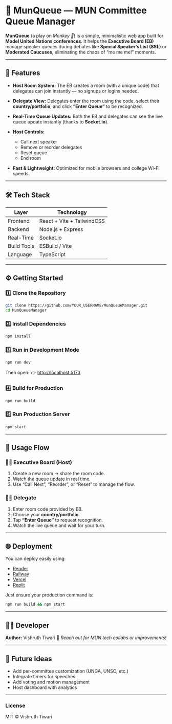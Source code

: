 # 🐒 MunQueue — MUN Committee Queue Manager

**MunQueue** (a play on *Monkey 🐒*) is a simple, minimalistic web app built for **Model United Nations conferences**.
It helps the **Executive Board (EB)** manage speaker queues during debates like **Special Speaker’s List (SSL)** or **Moderated Caucuses**, eliminating the chaos of “me me me!” moments.

---

## 🚀 Features

* **Host Room System:**
  The EB creates a room (with a unique code) that delegates can join instantly — no signups or logins needed.

* **Delegate View:**
  Delegates enter the room using the code, select their **country/portfolio**, and click **“Enter Queue”** to be recognized.

* **Real-Time Queue Updates:**
  Both the EB and delegates can see the live queue update instantly (thanks to **Socket.io**).

* **Host Controls:**

  * Call next speaker
  * Remove or reorder delegates
  * Reset queue
  * End room

* **Fast & Lightweight:**
  Optimized for mobile browsers and college Wi-Fi speeds.

---

## 🛠️ Tech Stack

| Layer       | Technology                 |
| ----------- | -------------------------- |
| Frontend    | React + Vite + TailwindCSS |
| Backend     | Node.js + Express          |
| Real-Time   | Socket.io                  |
| Build Tools | ESBuild / Vite             |
| Language    | TypeScript                 |

---

## ⚙️ Getting Started

### 1️⃣ Clone the Repository

```bash
git clone https://github.com/YOUR_USERNAME/MunQueueManager.git
cd MunQueueManager
```

### 2️⃣ Install Dependencies

```bash
npm install
```

### 3️⃣ Run in Development Mode

```bash
npm run dev
```

Then open:
👉 [http://localhost:5173](http://localhost:5173)

### 4️⃣ Build for Production

```bash
npm run build
```

### 5️⃣ Run Production Server

```bash
npm start
```

---

## 📱 Usage Flow

### 👨‍🏫 Executive Board (Host)

1. Create a new room → share the room code.
2. Watch the queue update in real time.
3. Use “Call Next”, “Reorder”, or “Reset” to manage the flow.

### 🧑‍🎓 Delegate

1. Enter room code provided by EB.
2. Choose your **country/portfolio**.
3. Tap **“Enter Queue”** to request recognition.
4. Watch the live queue and wait for your turn.

---

## 🌐 Deployment

You can deploy easily using:

* [Render](https://render.com/)
* [Railway](https://railway.app/)
* [Vercel](https://vercel.com/)
* [Replit](https://replit.com/)

Just ensure your production command is:

```bash
npm run build && npm start
```

---

## 👨‍💻 Developer

**Author:** Vishruth Tiwari
📧 *Reach out for MUN tech collabs or improvements!*

---

## 🧩 Future Ideas

* Add per-committee customization (UNGA, UNSC, etc.)
* Integrate timers for speeches
* Add voting and motion management
* Host dashboard with analytics

---

### License

MIT © Vishruth Tiwari
